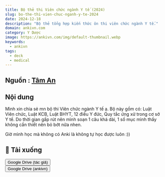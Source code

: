 ```yaml
---
title: Bộ thẻ thi Viên chức ngành Y tế (2024)
slug: bo-the-thi-vien-chuc-nganh-y-te-2024
date: 2024-12-18
description: "Bộ thẻ tổng hợp kiến thức ôn thi viên chức ngành Y tế."
domain: ankivn.com
category: Y Dược
image: https://ankivn.com/img/default-thumbnail.webp
keywords:
  - ankivn
tags:
  - deck
  - medical
---
```


<!--truncate-->

## Nguồn : [Tâm An](https://www.facebook.com/groups/ankivocabulary/posts/1769488653810784/)

## Nội dung

Mình xin chia sẻ mn bộ thi Viên chức ngành Y tế ạ. Bộ này gồm có: Luật Viên chức, Luật KCB, Luật BHYT, 12 điều Y đức, Quy tắc ứng xử trong cơ sở Y tế. Do thời gian gấp rút nên mình soạn 1 câu khá dài, 1 số mục mình thấy không cần thiết nên bỏ bớt nữa nhen.

Giờ mình học mà không có Anki là không tự học được luôn :))

## 🔗 Tải xuống

<div style={{display: 'flex', justifyContent: 'left', gap: '20px'}}> <a href="https://drive.google.com/drive/u/0/folders/1Lb25-lU_KJQJPkf6ZyecDMQ4fzKNdT4t"> <button class="buttonPrimary" type="button">Google Drive (tác giả)</button> </a> </div>

<div style={{display: 'flex', justifyContent: 'left', gap: '20px'}}> <a href="https://drive.google.com/drive/folders/17JHAMqQn7lwhHfQx35H60bU4Or2-sEtl?usp=sharing"> <button class="buttonPrimary" type="button">Google Drive (ankivn)</button> </a> </div>
